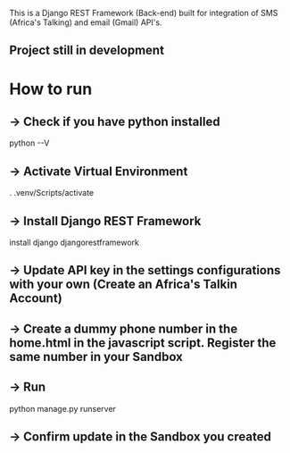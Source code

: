 This is a Django REST Framework (Back-end) built for integration of SMS (Africa's Talking) and email (Gmail) API's.

## Project still in development

# How to run
## -> Check if you have python installed
python --V

## -> Activate Virtual Environment
. .venv/Scripts/activate

## -> Install Django REST Framework
install django djangorestframework

## -> Update API key in the settings configurations with your own (Create an Africa's Talkin Account)

## -> Create a dummy phone number in the home.html in the javascript script. Register the same number in your Sandbox

## -> Run
python manage.py runserver

## -> Confirm update in the Sandbox you created